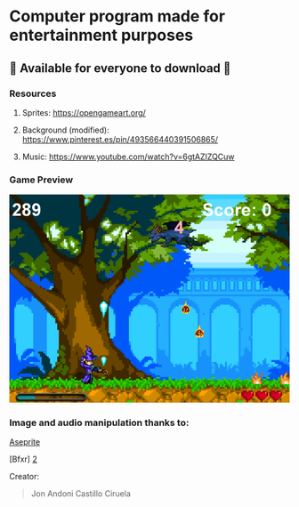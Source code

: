 

# Computer program made for __entertainment purposes__
## 🐉 Available for everyone to download 🐉

### Resources

1. Sprites: https://opengameart.org/ 

2. Background (modified): https://www.pinterest.es/pin/493566440391506865/ 

3. Music: https://www.youtube.com/watch?v=6gtAZIZQCuw

### Game Preview

![GitHub Logo](game.png)

### Image and audio manipulation thanks to:

 [Aseprite](https://www.aseprite.org/)

[Bfxr] [2]

Creator:

> Jon Andoni Castillo Ciruela

<!-- Reference Links -->
[1]: https://www.aseprite.org/
[2]: https://www.bfxr.net/






